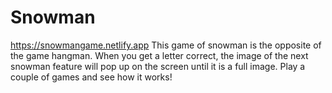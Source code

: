 # Snowman
https://snowmangame.netlify.app
This game of snowman is the opposite of the game hangman. 
When you get a letter correct, the image of the next snowman feature will pop up on the screen until it is a full image. 
Play a couple of games and see how it works!
